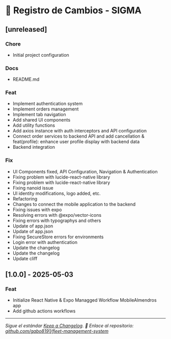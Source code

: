 # 📜 Registro de Cambios - SIGMA

## [unreleased]

### Chore

- Initial project configuration

### Docs

- README.md

### Feat

- Implement authentication system
- Implement orders management
- Implement tab navigation
- Add shared UI components
- Add utility functions
- Add axios instance with auth interceptors and API configuration
- Connect order services to backend API and add cancellation & feat(profile): enhance user profile display with backend data
- Backend integration

### Fix

- UI Components fixed, API Configuration, Navigation & Authentication
- Fixing problem with lucide-react-native library
- Fixing problem with lucide-react-native library
- Fixing nanoid issue
- UI identity modifications, logo added, etc.
- Refactoring
- Changes to connect the mobile application to the backend
- Fixing issues with expo
- Resolving errors with @expo/vector-icons
- Fixing errors with typographys and others
- Update of app.json
- Update of app.json
- Fixing SecureStore errors for environments
- Login error with authentication
- Update the changelog
- Update the changelog
- Update cliff

## [1.0.0] - 2025-05-03

### Feat

- Initialize React Native & Expo Managged Workflow MobileAlmendros app
- Add github actions workflows


---
_Sigue el estándar [Keep a Changelog](https://keepachangelog.com/)._
_🔗 Enlace al repositorio: [github.com/gabo8191/fleet-management-system](https://github.com/gabo8191/fleet-management-system)_
